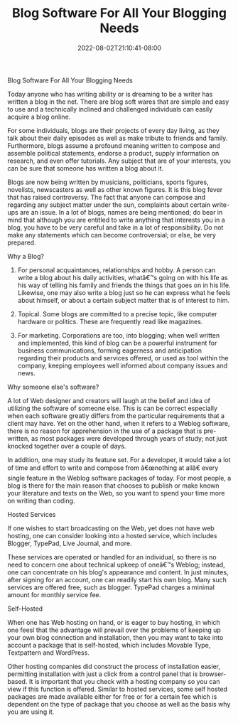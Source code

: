 ﻿---
title: "Blog Software For All Your Blogging Needs"
date: 2022-08-02T21:10:41-08:00
description: "10 blogging articles Tips for Web Success"
featured_image: "/images/10 blogging articles.jpg"
tags: ["10 blogging articles"]
---

Blog Software For All Your Blogging Needs

Today anyone who has writing ability or is dreaming to be a writer has written a blog in the net. There are blog soft wares that are simple and easy to use and a technically inclined and challenged individuals can easily acquire a blog online. 

For some individuals, blogs are their projects of every day living, as they talk about their daily episodes as well as make tribute to friends and family. Furthermore, blogs assume a profound meaning written to compose and assemble political statements, endorse a product, supply information on research, and even offer tutorials. Any subject that are of your interests, you can be sure that someone has written a blog about it.

Blogs are now being written by musicians, politicians, sports figures, novelists, newscasters as well as other known figures. It is this blog fever that has raised controversy. The fact that anyone can compose and regarding any subject matter under the sun, complaints about certain write-ups are an issue. In a lot of blogs, names are being mentioned; do bear in mind that although you are entitled to write anything that interests you in a blog, you have to be very careful and take in a lot of responsibility. Do not make any statements which can become controversial; or else, be very prepared.

Why a Blog?

1.	For personal acquaintances, relationships and hobby. A person can write a blog about his daily activities, whatâ€™s going on with his life as his way of telling his family and friends the things that goes on in his life. Likewise, one may also write a blog just so he can express what he feels about himself, or about a certain subject matter that is of interest to him.

2.	Topical. Some blogs are committed to a precise topic, like computer hardware or politics. These are frequently read like magazines. 

3.	For marketing.  Corporations are too, into blogging; when well written and implemented, this kind of blog can be a powerful instrument for business communications, forming eagerness and anticipation regarding their products and services offered, or used as tool within the company, keeping employees well informed about company issues and news.

Why someone else's software?

A lot of Web designer and creators will laugh at the belief and idea of utilizing the software of someone else. This is can be correct especially when each software greatly differs from the particular requirements that a client may have. Yet on the other hand, when it refers to a Weblog software, there is no reason for apprehension in the use of a package that is pre-written, as most packages were developed through years of study; not just knocked together over a couple of days.

In addition, one may study its feature set. For a developer, it would take a lot of time and effort to write and compose from â€œnothing at allâ€ every single feature in the Weblog software packages of today. For most people, a blog is there for the main reason that chooses to publish or make known your literature and texts on the Web, so you want to spend your time more on writing than coding.

Hosted Services

If one wishes to start broadcasting on the Web, yet does not have web hosting, one can consider looking into a hosted service, which includes Blogger, TypePad, Live Journal, and more. 

These services are operated or handled for an individual, so there is no need to concern one about technical upkeep of oneâ€™s Weblog; instead, one can concentrate on his blog's appearance and content. In just minutes, after signing for an account, one can readily start his own blog.  Many such services are offered free, such as blogger.  TypePad charges a minimal amount for monthly service fee. 

Self-Hosted

When one has Web hosting on hand, or is eager to buy hosting, in which one feesl that the advantage will prevail over the problems of keeping up your own blog connection and installation, then you may want to take into account a package that is self-hosted, which includes Movable Type, Textpattern and WordPress. 

Other hosting companies did construct the process of installation easier, permitting installation with just a click from a control panel that is browser-based. It is important that you check with a hosting company so you can view if this function is offered. Similar to hosted services, some self hosted packages are made available either for free or for a certain fee which is dependent on the type of package that you choose as well as the basis why you are using it. 


